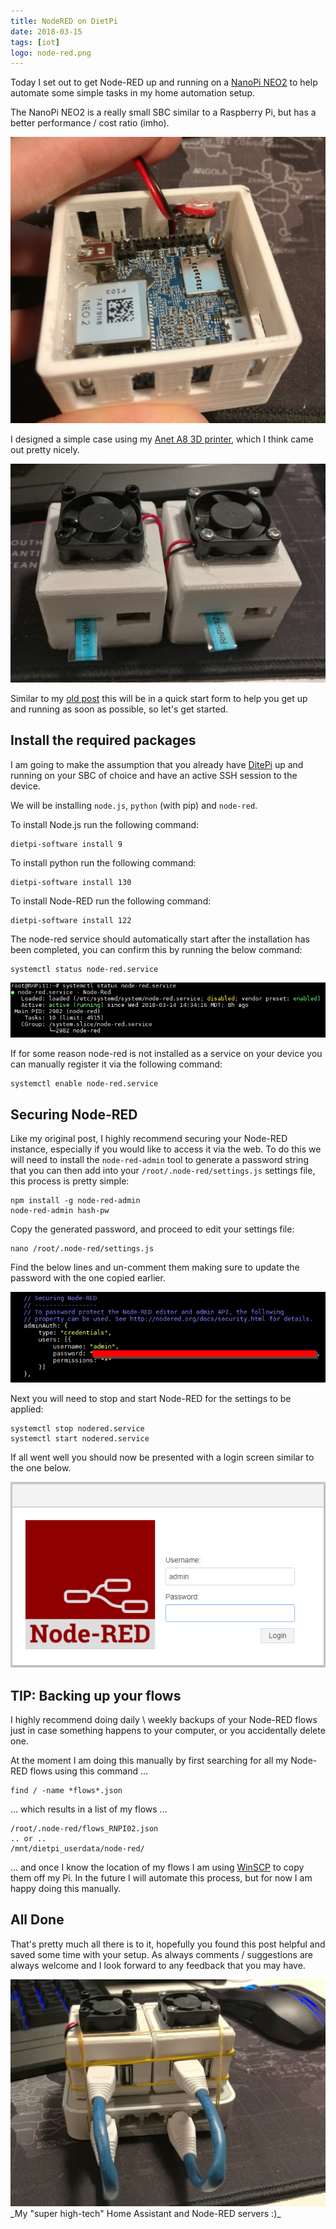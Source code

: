 ```yaml
---
title: NodeRED on DietPi
date: 2018-03-15
tags: [iot]
logo: node-red.png
---
```


Today I set out to get Node-RED up and running on a [NanoPi NEO2](https://wiki.friendlyarm.com/wiki/index.php/NanoPi_NEO2) to help automate some simple tasks in my home automation setup.

The NanoPi NEO2 is a really small SBC similar to a Raspberry Pi, but has a better performance / cost ratio (imho).

<img src="./001.jpg" alt="" />

I designed a simple case using my [Anet A8 3D printer](https://www.banggood.com/Anet-A8-DIY-3D-Printer-Kit-1_75mm-or-0_4mm-Support-ABS-or-PLA-or-HIPS-p-1130694.html?imageAb=2&p=5T250523689812015082&akmClientCountry=CA&cur_warehouse=CN), which I think came out pretty nicely.

<img src="./002.jpg" alt="" />

Similar to my [old post](/blog/2017/2017-06-12/post/) this will be in a quick start form to help you get up and running as soon as possible, so let's get started.

## Install the required packages
I am going to make the assumption that you already have [DitePi](https://dietpi.com/) up and running on your SBC of choice and have an active SSH session to the device.

We will be installing `node.js`, `python` (with pip) and `node-red`.

To install Node.js run the following command:

```
dietpi-software install 9
```

To install python run the following command:

```
dietpi-software install 130
```

To install Node-RED run the following command:

```
dietpi-software install 122
```

The node-red service should automatically start after the installation has been completed, you can confirm this by running the below command:

```
systemctl status node-red.service
```

<img src="./003.png" alt="" />

If for some reason node-red is not installed as a service on your device you can manually register it via the following command:

```
systemctl enable node-red.service
```

## Securing Node-RED
Like my original post, I highly recommend securing your Node-RED instance, especially if you would like to access it via the web. To do this we will need to install the `node-red-admin` tool to generate a password string that you can then add into your `/root/.node-red/settings.js` settings file, this process is pretty simple:

```
npm install -g node-red-admin
node-red-admin hash-pw
```

Copy the generated password, and proceed to edit your settings file:

```
nano /root/.node-red/settings.js
```

Find the below lines and un-comment them making sure to update the password with the one copied earlier.

<img src="./004.png" alt="" />

Next you will need to stop and start Node-RED for the settings to be applied:

```
systemctl stop nodered.service
systemctl start nodered.service
```

If all went well you should now be presented with a login screen similar to the one below.

<img src="./005.png" alt="" />

## TIP: Backing up your flows
I highly recommend doing daily \ weekly backups of your Node-RED flows just in case something happens to your computer, or you accidentally delete one.

At the moment I am doing this manually by first searching for all my Node-RED flows using this command ...

```
find / -name *flows*.json
```

... which results in a list of my flows ...

```
/root/.node-red/flows_RNPI02.json
.. or ..
/mnt/dietpi_userdata/node-red/
```

... and once I know the location of my flows I am using [WinSCP](https://winscp.net/eng/download.php) to copy them off my Pi. In the future I will automate this process, but for now I am happy doing this manually.

## All Done
That's pretty much all there is to it, hopefully you found this post helpful and saved some time with your setup. As always comments / suggestions are always welcome and I look forward to any feedback that you may have.

<img src="./006.jpg" alt="" />
_My "super high-tech" Home Assistant and Node-RED servers :)_